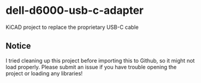 # dell-d6000-usb-c-adapter
KiCAD project to replace the proprietary USB-C cable


## Notice

I tried cleaning up this project before importing this to Github, so it might not load properly. Please submit an issue if you have trouble opening the project or loading any libraries!
